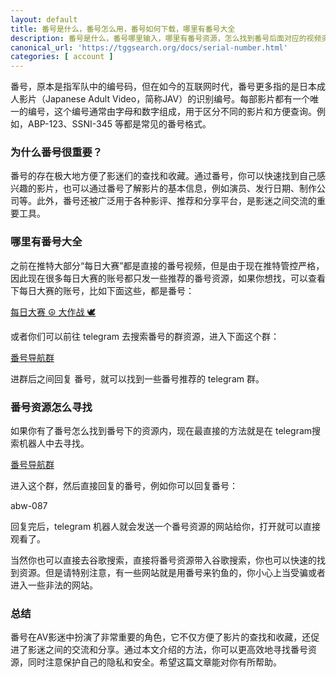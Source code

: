 ```yaml
---
layout: default
title: 番号是什么，番号怎么用，番号如何下载，哪里有番号大全
description: 番号是什么，番号哪里输入，哪里有番号资源，怎么找到番号后面对应的视频资源，如何观看番号资源，相信这些都是大家所想要知道的。
canonical_url: 'https://tggsearch.org/docs/serial-number.html'
categories: [ account ]
---
```

番号，原本是指军队中的编号码，但在如今的互联网时代，番号更多指的是日本成人影片（Japanese Adult Video，简称JAV）的识别编号。每部影片都有一个唯一的编号，这个编号通常由字母和数字组成，用于区分不同的影片和方便查询。例如，ABP-123、SSNI-345 等都是常见的番号格式。

### 为什么番号很重要？
番号的存在极大地方便了影迷们的查找和收藏。通过番号，你可以快速找到自己感兴趣的影片，也可以通过番号了解影片的基本信息，例如演员、发行日期、制作公司等。此外，番号还被广泛用于各种影评、推荐和分享平台，是影迷之间交流的重要工具。

### 哪里有番号大全
之前在推特大部分“每日大赛”都是直接的番号视频，但是由于现在推特管控严格，因此现在很多每日大赛的账号都只发一些推荐的番号资源，如果你想找，可以查看下每日大赛的账号，比如下面这些，都是番号：

[每日大赛 ☮️ 大作战 🕊️](./302.html?target=https://x.com/cPcose)

或者你们可以前往 telegram 去搜索番号的群资源，进入下面这个群：

[番号导航群](./302.html?target=https://t.me/chineseSearchService)

进群后之间回复 番号，就可以找到一些番号推荐的 telegram 群。

### 番号资源怎么寻找
如果你有了番号怎么找到番号下的资源内，现在最直接的方法就是在 telegram搜索机器人中去寻找。

[番号导航群](./302.html?target=https://t.me/chineseSearchService)

进入这个群，然后直接回复的番号，例如你可以回复番号：

abw-087

回复完后，telegram 机器人就会发送一个番号资源的网站给你，打开就可以直接观看了。

当然你也可以直接去谷歌搜索，直接将番号资源带入谷歌搜索，你也可以快速的找到资源。但是请特别注意，有一些网站就是用番号来钓鱼的，你小心上当受骗或者进入一些非法的网站。

### 总结
番号在AV影迷中扮演了非常重要的角色，它不仅方便了影片的查找和收藏，还促进了影迷之间的交流和分享。通过本文介绍的方法，你可以更高效地寻找番号资源，同时注意保护自己的隐私和安全。希望这篇文章能对你有所帮助。